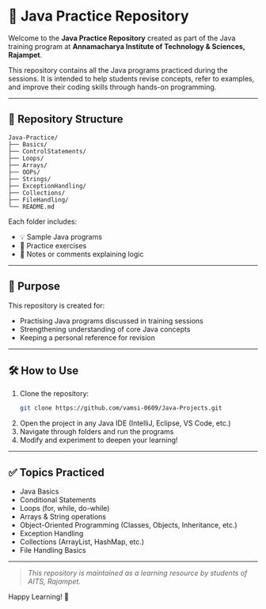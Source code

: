 # 📘 Java Practice Repository

Welcome to the **Java Practice Repository** created as part of the Java training program at **Annamacharya Institute of Technology & Sciences, Rajampet**.

This repository contains all the Java programs practiced during the sessions. It is intended to help students revise concepts, refer to examples, and improve their coding skills through hands-on programming.

---

## 📂 Repository Structure

```
Java-Practice/
├── Basics/
├── ControlStatements/
├── Loops/
├── Arrays/
├── OOPs/
├── Strings/
├── ExceptionHandling/
├── Collections/
├── FileHandling/
└── README.md
```

Each folder includes:
- 💡 Sample Java programs
- 📝 Practice exercises
- 📄 Notes or comments explaining logic

---

## 📌 Purpose

This repository is created for:
- Practising Java programs discussed in training sessions
- Strengthening understanding of core Java concepts
- Keeping a personal reference for revision

---

## 🛠️ How to Use

1. Clone the repository:
   ```bash
   git clone https://github.com/vamsi-0609/Java-Projects.git
   ```
2. Open the project in any Java IDE (IntelliJ, Eclipse, VS Code, etc.)
3. Navigate through folders and run the programs
4. Modify and experiment to deepen your learning!

---

## ✅ Topics Practiced

- Java Basics
- Conditional Statements
- Loops (for, while, do-while)
- Arrays & String operations
- Object-Oriented Programming (Classes, Objects, Inheritance, etc.)
- Exception Handling
- Collections (ArrayList, HashMap, etc.)
- File Handling Basics

---

> _This repository is maintained as a learning resource by students of AITS, Rajampet._

Happy Learning! 🎯
